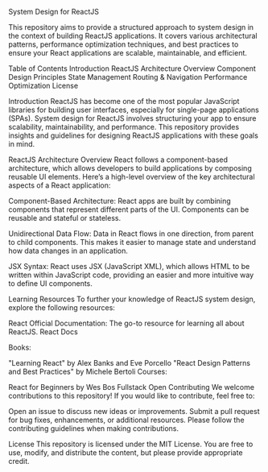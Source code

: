 System Design for ReactJS

This repository aims to provide a structured approach to system design in the context of building ReactJS applications. It covers various architectural patterns, performance optimization techniques, and best practices to ensure your React applications are scalable, maintainable, and efficient.

Table of Contents
Introduction
ReactJS Architecture Overview
Component Design Principles
State Management
Routing & Navigation
Performance Optimization
License


Introduction
ReactJS has become one of the most popular JavaScript libraries for building user interfaces, especially for single-page applications (SPAs). System design for ReactJS involves structuring your app to ensure scalability, maintainability, and performance. This repository provides insights and guidelines for designing ReactJS applications with these goals in mind.

ReactJS Architecture Overview
React follows a component-based architecture, which allows developers to build applications by composing reusable UI elements. Here’s a high-level overview of the key architectural aspects of a React application:

Component-Based Architecture: React apps are built by combining components that represent different parts of the UI. Components can be reusable and stateful or stateless.

Unidirectional Data Flow: Data in React flows in one direction, from parent to child components. This makes it easier to manage state and understand how data changes in an application.

JSX Syntax: React uses JSX (JavaScript XML), which allows HTML to be written within JavaScript code, providing an easier and more intuitive way to define UI components.

Learning Resources
To further your knowledge of ReactJS system design, explore the following resources:

React Official Documentation: The go-to resource for learning all about ReactJS.
React Docs

Books:

"Learning React" by Alex Banks and Eve Porcello
"React Design Patterns and Best Practices" by Michele Bertoli
Courses:

React for Beginners by Wes Bos
Fullstack Open
Contributing
We welcome contributions to this repository! If you would like to contribute, feel free to:

Open an issue to discuss new ideas or improvements.
Submit a pull request for bug fixes, enhancements, or additional resources.
Please follow the contributing guidelines when making contributions.

License
This repository is licensed under the MIT License. You are free to use, modify, and distribute the content, but please provide appropriate credit.

